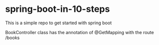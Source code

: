 # spring-boot-in-10-steps


This is a simple repo to get started with spring boot

BookController class  has the annotation of @GetMapping  with the route  /books

